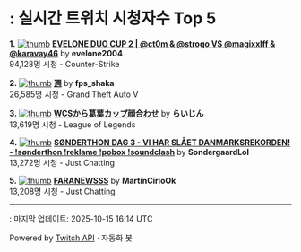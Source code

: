 # : 실시간 트위치 시청자수 Top 5

**1.** [![thumb](https://static-cdn.jtvnw.net/previews-ttv/live_user_evelone2004-320x180.jpg)](https://twitch.tv/evelone2004)
**[EVELONE DUO CUP 2 | @ct0m & @strogo VS @magixxlff & @karavay46](https://twitch.tv/evelone2004)** by **evelone2004**<br>94,128명 시청  - Counter-Strike

**2.** [![thumb](https://static-cdn.jtvnw.net/previews-ttv/live_user_fps_shaka-320x180.jpg)](https://twitch.tv/fps_shaka)
**[週](https://twitch.tv/fps_shaka)** by **fps_shaka**<br>26,585명 시청  - Grand Theft Auto V

**3.** [![thumb](https://static-cdn.jtvnw.net/previews-ttv/live_user_alfrea-320x180.jpg)](https://twitch.tv/らいじん)
**[WCSから葛葉カップ顔合わせ](https://twitch.tv/らいじん)** by **らいじん**<br>13,619명 시청  - League of Legends

**4.** [![thumb](https://static-cdn.jtvnw.net/previews-ttv/live_user_sondergaardlol-320x180.jpg)](https://twitch.tv/SondergaardLol)
**[SØNDERTHON DAG 3 - VI HAR SLÅET DANMARKSREKORDEN! - !sønderthon !reklame !pobox !soundclash](https://twitch.tv/SondergaardLol)** by **SondergaardLol**<br>13,272명 시청  - Just Chatting

**5.** [![thumb](https://static-cdn.jtvnw.net/previews-ttv/live_user_martinciriook-320x180.jpg)](https://twitch.tv/MartinCirioOk)
**[FARANEWSSS](https://twitch.tv/MartinCirioOk)** by **MartinCirioOk**<br>13,208명 시청  - Just Chatting


---
: 마지막 업데이트: 2025-10-15 16:14 UTC

Powered by [Twitch API](https://dev.twitch.tv/docs/api/reference) · 자동화 봇